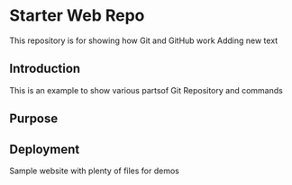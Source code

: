 # Starter Web Repo

This repository is for showing how Git and GitHub work
Adding new text

## Introduction
This is an example to show  various partsof Git Repository and commands
## Purpose

## Deployment

Sample website with plenty of files for demos